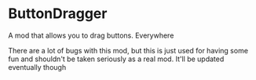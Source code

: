 # ButtonDragger
A mod that allows you to drag buttons. Everywhere

There are a lot of bugs with this mod, but this is just used for having some fun and shouldn't be taken seriously as a real mod. It'll be updated eventually though
